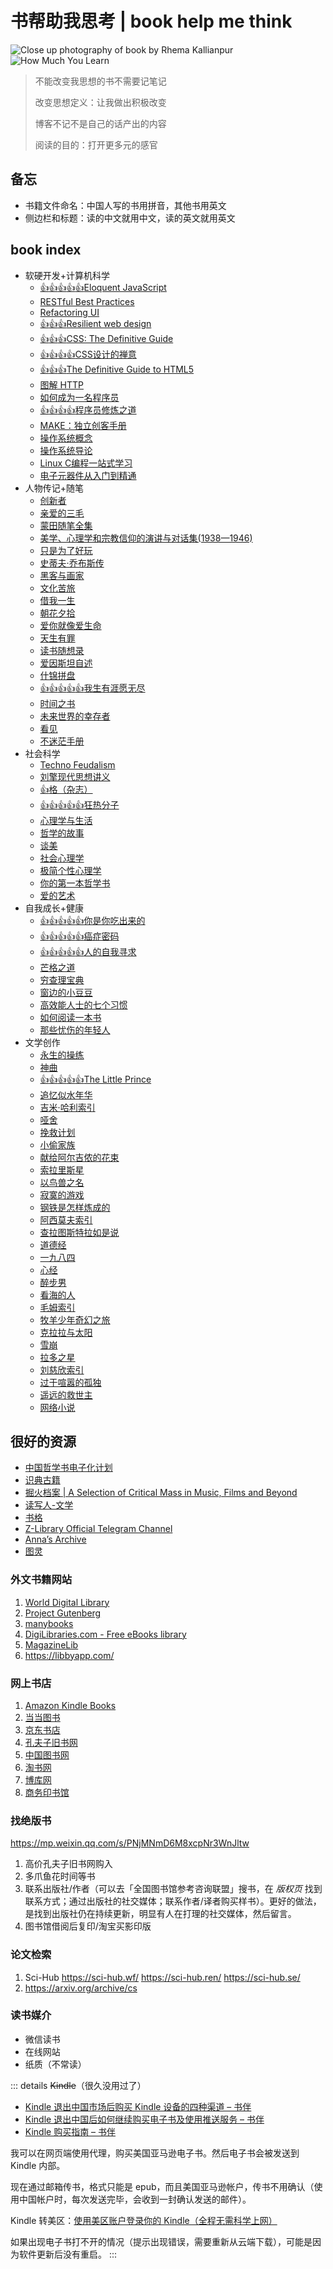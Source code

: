 # 书帮助我思考 | book help me think

![Close up photography of book by Rhema Kallianpur](/rhema-kallianpur-2W3bDp7K1oQ-unsplash.avif)
![How Much You Learn](/how-much-you-learn.webp)

> 不能改变我思想的书不需要记笔记
>
> 改变思想定义：让我做出积极改变
>
> 博客不记不是自己的话产出的内容
>
> 阅读的目的：打开更多元的感官

## 备忘

- 书籍文件命名：中国人写的书用拼音，其他书用英文
- 侧边栏和标题：读的中文就用中文，读的英文就用英文

## book index

<!--
Vitepress supported emoji https://github.com/markdown-it/markdown-it-emoji/blob/master/lib/data/full.mjs

I need:

- :+1:
- :star:

TODO https://web.archive.org/web/20231030155603/https://tianheg.co/readlist/
-->

<!-- index start -->
- 软硬开发+计算机科学
  - [:+1::+1::+1::+1::+1:Eloquent JavaScript](eloquent-javascript)
  - [RESTful Best Practices](restful-best-practices)
  - [Refactoring UI](refactoring-ui)
  - [:+1::+1::+1:Resilient web design](resilient-web-design)
  - [:+1::+1::+1:CSS: The Definitive Guide](css-the-definitive-guide)
  - [:+1::+1::+1::+1:CSS设计的禅意](the-zen-of-css-design)
  - [:+1::+1::+1:The Definitive Guide to HTML5](the-definitive-guide-html5)
  - [图解 HTTP](tujie-http)
  - [如何成为一名程序员](how-to-be-a-programmer)
  - [:+1::+1::+1::+1:程序员修炼之道](the-pragmatic-programmer)
  - [MAKE：独立创客手册](make-the-indie-maker-handbook)
  - [操作系统概念](operating-system-concepts)
  - [操作系统导论](operating-system-three-easy-pieces)
  - [Linux C编程一站式学习](linux-and-c)
  - [电子元器件从入门到精通](dianzi-yuanqijian-rumen-dao-jingtong)
- 人物传记+随笔
  - [创新者](the-innovators)
  - [亲爱的三毛](qinaide-sanmao)
  - [蒙田随笔全集](essays-montaigne)
  - [美学、心理学和宗教信仰的演讲与对话集(1938—1946)](lectures-and-conversations-on-aesthetics-psychology-and-religious-belief)
  - [只是为了好玩](just-for-fun)
  - [史蒂夫·乔布斯传](steve-jobs)
  - [黑客与画家](hackers-and-painters)
  - [文化苦旅](wenhua-kulv)
  - [借我一生](jiewo-yisheng)
  - [朝花夕拾](zhaohua-xishi)
  - [爱你就像爱生命](aini-jiuxiang-aishengming)
  - [天生有罪](born-a-crime)
  - [读书随想录](the-summing-up)
  - [爱因斯坦自述](einstein-himself)
  - [什锦拼盘](shijin-pinpan)
  - [:+1::+1::+1::+1::+1:我生有涯愿无尽](wo-shengyouya-yuanwujin)
  - [时间之书](shijian-zhi-shu)
  - [未来世界的幸存者](weilai-shijie-de-xingcunzhe)
  - [看见](kanjian)
  - [不迷茫手册](bumimang-shouce)
- 社会科学
  - [Techno Feudalism](techno-feudalism)
  - [刘擎现代思想讲义](liuqing-xiandai-sixiang-jiangyi)
  - [:+1:格（杂志）](ge-magazine)
  - [:+1::+1::+1::+1::+1:狂热分子](true-believer)
  - [心理学与生活](psychology-and-life)
  - [哲学的故事](story-of-philosophy)
  - [谈美](tan-mei)
  - [社会心理学](social-psychology)
  - [极简个性心理学](making-sence-of-people)
  - [你的第一本哲学书](what-does-it-all-mean)
  - [爱的艺术](art-of-loving)
- 自我成长+健康
  - [:+1::+1::+1::+1::+1:你是你吃出来的](ni-shini-chichulai-de)
  - [:+1::+1::+1::+1::+1:癌症密码](cancer-code)
  - [:+1::+1::+1::+1::+1:人的自我寻求](mans-search-for-himself)
  - [芒格之道](tao-of-munger)
  - [穷查理宝典](poor-charlies-almanack)
  - [窗边的小豆豆](chuangbian-de-xiaodoudou)
  - [高效能人士的七个习惯](the-7-habits-of-highly-effective-people)
  - [如何阅读一本书](how-to-read-a-book)
  - [那些忧伤的年轻人](naxie-youshangde-nianqingren)
- 文学创作
  - [永生的操练](divine-comedy-comment-by-canxue)
  - [神曲](divine-comedy)
  - [:+1::+1::+1::+1::+1:The Little Prince](the-little-prince)
  - [追忆似水年华](in-search-of-lost-time)
  - [吉米·哈利索引](james-herriot)
  - [哑舍](yashe)
  - [挽救计划](project-hail-mary)
  - [小偷家族](xiaotou-jiazu)
  - [献给阿尔吉侬的花束](flowers-for-algernon)
  - [索拉里斯星](solaris)
  - [以鸟兽之名](yiniaoshou-zhi-ming)
  - [寂寞的游戏](jimo-de-youxi)
  - [钢铁是怎样炼成的](how-the-steel-was-tempered)
  - [阿西莫夫索引](asimov)
  - [查拉图斯特拉如是说](thus-spoke-zarathustra)
  - [道德经](dao-de-jing)
  - [一九八四](nineteen-eighty-four)
  - [心经](xinjing)
  - [醉步男](zui-bu-nan)
  - [看海的人](kanhaide-ren)
  - [毛姆索引](maugham)
  - [牧羊少年奇幻之旅](o-alquimista)
  - [克拉拉与太阳](klara-and-the-sun)
  - [雪崩](snow-crash)
  - [拉多之星](la-duo-zhi-xing)
  - [刘慈欣索引](liucixin)
  - [过于喧嚣的孤独](too-loud-a-solitude)
  - [遥远的救世主](yaoyuande-jiushizhu)
  - [网络小说](wangluo-novels)
<!-- index end -->

## 很好的资源

- [中国哲学书电子化计划](https://ctext.org/zhs)
- [识典古籍](https://www.shidianguji.com/)
- [掘火档案 | A Selection of Critical Mass in Music, Films and Beyond](https://www.digforfire.net/)
- [读写人-文学](http://www.duxieren.com/)
- [书格](https://www.shuge.org/)
- [Z-Library Official Telegram Channel](https://t.me/zlibrary_official)
- [Anna’s Archive](https://annas-archive.gs/)
- [图灵](https://www.ituring.com.cn/)

### 外文书籍网站

1. [World Digital Library](https://www.loc.gov/collections/world-digital-library/about-this-collection/)
2. [Project Gutenberg](https://www.gutenberg.org/)
3. [manybooks](https://manybooks.net/)
4. [DigiLibraries.com - Free eBooks library](https://digilibraries.com/)
5. [MagazineLib](https://magazinelib.com/)
6. <https://libbyapp.com/>

### 网上书店

1. [Amazon Kindle Books](https://www.amazon.com/kindle-dbs/storefront)
2. [当当图书](https://book.dangdang.com/)
3. [京东书店](https://book.jd.com/)
4. [孔夫子旧书网](https://www.kongfz.com/)
5. [中国图书网](http://www.bookschina.com/)
6. [淘书网](https://taoshu.com/)
7. [博库网](https://www.bookuu.com/)
8. [商务印书馆](https://www.cp.com.cn/)

### 找绝版书

<https://mp.weixin.qq.com/s/PNjMNmD6M8xcpNr3WnJltw>

1. 高价孔夫子旧书网购入
2. 多爪鱼花时间等书
3. 联系出版社/作者（可以去「全国图书馆参考咨询联盟」搜书，在 *版权页* 找到联系方式；通过出版社的社交媒体；联系作者/译者购买样书）。更好的做法，是找到出版社仍在持续更新，明显有人在打理的社交媒体，然后留言。
4. 图书馆借阅后复印/淘宝买影印版

### 论文检索

1. Sci-Hub <https://sci-hub.wf/> <https://sci-hub.ren/> <https://sci-hub.se/>
2. <https://arxiv.org/archive/cs>

### 读书媒介

- 微信读书
- 在线网站
- 纸质（不常读）

::: details ~~Kindle~~（很久没用过了）
- [Kindle 退出中国市场后购买 Kindle 设备的四种渠道 – 书伴](https://bookfere.com/post/1010.html)
- [Kindle 退出中国后如何继续购买电子书及使用推送服务 – 书伴](https://bookfere.com/post/985.html)
- [Kindle 购买指南 – 书伴](https://bookfere.com/buy)

我可以在网页端使用代理，购买美国亚马逊电子书。然后电子书会被发送到 Kindle 内部。

现在通过邮箱传书，格式只能是
epub，而且美国亚马逊帐户，传书不用确认（使用中国帐户时，每次发送完毕，会收到一封确认发送的邮件）。

Kindle 转美区：[使用美区账户登录你的 Kindle（全程无需科学上网）](https://blog.mokeedev.com/2022/06/1092/)

如果出现电子书打不开的情况（提示出现错误，需要重新从云端下载），可能是因为软件更新后没有重启。
:::
